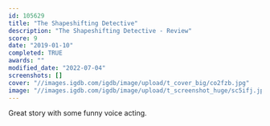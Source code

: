 ```yaml
---
id: 105629
title: "The Shapeshifting Detective"
description: "The Shapeshifting Detective - Review"
score: 9
date: "2019-01-10"
completed: TRUE
awards: ""
modified_date: "2022-07-04"
screenshots: []
cover: "//images.igdb.com/igdb/image/upload/t_cover_big/co2fzb.jpg"
image: "//images.igdb.com/igdb/image/upload/t_screenshot_huge/sc5ifj.jpg"
---
```

Great story with some funny voice acting.